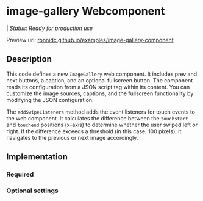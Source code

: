 # image-gallery Webcomponent

| *Status: Ready for production use*

Preview url: 
[ronnidc.github.io/examples/image-gallery-component](https://ronnidc.github.io/examples/image-gallery-component)

## Description

This code defines a new `ImageGallery` web component. It includes prev and next buttons, 
a caption, and an optional fullscreen button. The component reads its configuration from a JSON script tag within its content. 
You can customize the image sources, captions, and the fullscreen functionality by modifying the JSON configuration.

The `addSwipeListeners` method adds the event listeners for touch events to the web component. 
It calculates the difference between the `touchstart` and `touchend` positions (x-axis) to determine whether the user swiped left or right. 
If the difference exceeds a threshold (in this case, 100 pixels), it navigates to the previous or next image accordingly.

## Implementation

### Required

### Optional settings
